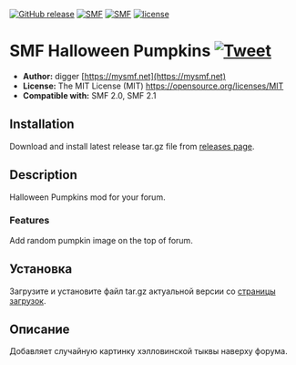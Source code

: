 [![GitHub release](https://img.shields.io/github/release/realdigger/SMF-Halloween-Pumpkins.svg)]()
[![SMF](https://img.shields.io/badge/SMF-2.0-blue.svg?style==flat)](https://simplemachines.org)
[![SMF](https://img.shields.io/badge/SMF-2.1-blue.svg?style==flat)](https://simplemachines.org)
[![license](https://img.shields.io/github/license/realdigger/SMF-Halloween-Pumpkins.svg)]()

# SMF Halloween Pumpkins [![Tweet](https://img.shields.io/twitter/url/http/shields.io.svg?style=social)](https://twitter.com/intent/tweet?text=SMF%20April%20Fools%20&url=https://github.com/realdigger/SMF-Halloween-Pumpkins&hashtags=smf,halloween)
* **Author:** digger [https://mysmf.net](https://mysmf.net)
* **License:** The MIT License (MIT) https://opensource.org/licenses/MIT
* **Compatible with:** SMF 2.0, SMF 2.1

## Installation  
Download and install latest release tar.gz file from [releases page](https://github.com/realdigger/SMF-Halloween-Pumpkins/releases).

## Description
Halloween Pumpkins mod for your forum.

### Features
Add random pumpkin image on the top of forum.

## Установка    
Загрузите и установите файл tar.gz актуальной версии со [страницы загрузок](https://github.com/realdigger/SMF-Halloween-Pumpkins/releases).

## Описание
Добавляет случайную картинку хэлловинской тыквы наверху форума.
